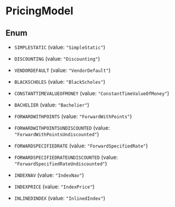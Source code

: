 

# PricingModel

## Enum


* `SIMPLESTATIC` (value: `"SimpleStatic"`)

* `DISCOUNTING` (value: `"Discounting"`)

* `VENDORDEFAULT` (value: `"VendorDefault"`)

* `BLACKSCHOLES` (value: `"BlackScholes"`)

* `CONSTANTTIMEVALUEOFMONEY` (value: `"ConstantTimeValueOfMoney"`)

* `BACHELIER` (value: `"Bachelier"`)

* `FORWARDWITHPOINTS` (value: `"ForwardWithPoints"`)

* `FORWARDWITHPOINTSUNDISCOUNTED` (value: `"ForwardWithPointsUndiscounted"`)

* `FORWARDSPECIFIEDRATE` (value: `"ForwardSpecifiedRate"`)

* `FORWARDSPECIFIEDRATEUNDISCOUNTED` (value: `"ForwardSpecifiedRateUndiscounted"`)

* `INDEXNAV` (value: `"IndexNav"`)

* `INDEXPRICE` (value: `"IndexPrice"`)

* `INLINEDINDEX` (value: `"InlinedIndex"`)




